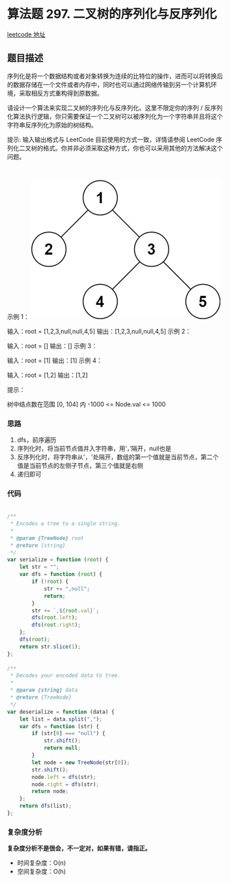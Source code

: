 # 算法题 297. 二叉树的序列化与反序列化
[leetcode 地址](https://leetcode-cn.com/problems/serialize-and-deserialize-binary-tree/)

## 题目描述

序列化是将一个数据结构或者对象转换为连续的比特位的操作，进而可以将转换后的数据存储在一个文件或者内存中，同时也可以通过网络传输到另一个计算机环境，采取相反方式重构得到原数据。

请设计一个算法来实现二叉树的序列化与反序列化。这里不限定你的序列 / 反序列化算法执行逻辑，你只需要保证一个二叉树可以被序列化为一个字符串并且将这个字符串反序列化为原始的树结构。

提示: 输入输出格式与 LeetCode 目前使用的方式一致，详情请参阅 LeetCode 序列化二叉树的格式。你并非必须采取这种方式，你也可以采用其他的方法解决这个问题。

 

示例 1：
![图1](./images/serialize-and-deserialize-binary-tree1.jpg)


输入：root = [1,2,3,null,null,4,5]
输出：[1,2,3,null,null,4,5]
示例 2：

输入：root = []
输出：[]
示例 3：

输入：root = [1]
输出：[1]
示例 4：

输入：root = [1,2]
输出：[1,2]


提示：

树中结点数在范围 [0, 104] 内
-1000 <= Node.val <= 1000

### 思路
1. dfs，前序遍历
2. 序列化时，将当前节点值并入字符串，用‘，’隔开，null也是
3. 反序列化时，将字符串从'，'处隔开，数组的第一个值就是当前节点，第二个值是当前节点的左侧子节点，第三个值就是右侧
4. 递归即可


### 代码
```javascript

/**
 * Encodes a tree to a single string.
 *
 * @param {TreeNode} root
 * @return {string}
 */
var serialize = function (root) {
    let str = "";
    var dfs = function (root) {
        if (!root) {
            str += ",null";
            return;
        }
        str += `,${root.val}`;
        dfs(root.left);
        dfs(root.right);
    };
    dfs(root);
    return str.slice(1);
};

/**
 * Decodes your encoded data to tree.
 *
 * @param {string} data
 * @return {TreeNode}
 */
var deserialize = function (data) {
    let list = data.split(",");
    var dfs = function (str) {
        if (str[0] === "null") {
            str.shift();
            return null;
        }
        let node = new TreeNode(str[0]);
        str.shift();
        node.left = dfs(str);
        node.right = dfs(str);
        return node;
    };
    return dfs(list);
};
```
### 复杂度分析
**复杂度分析不是很会，不一定对，如果有错，请指正。**
- 时间复杂度：O(n)
- 空间复杂度：O(h)